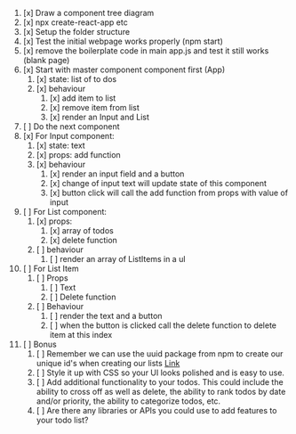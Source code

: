 1. [x] Draw a component tree diagram
2. [x] npx create-react-app etc
3. [x] Setup the folder structure
4. [x] Test the initial webpage works properly (npm start)
5. [x] remove the boilerplate code in main app.js and test it still works (blank page)
6. [x] Start with master component component first (App)
   1. [x] state: list of to dos
   2. [x] behaviour
      1. [x] add item to list
      2. [x] remove item from list
      3. [x] render an Input and List
7. [ ] Do the next component
8. [x] For Input component:
   1. [x] state: text
   2. [x] props: add function
   3. [x] behaviour
      1. [x] render an input field and a button
      2. [x] change of input text will update state of this component
      3. [x] button click will call the add function from props with value of input
9. [ ] For List component:
   1.  [x] props: 
       1.  [x] array of todos
       2.  [x] delete function
   2.  [ ] behaviour
       1.  [ ] render an array of ListItems in a ul
10. [ ] For List Item
    1.  [ ] Props
        1.  [ ] Text
        2.  [ ] Delete function
    2.  [ ] Behaviour
        1.  [ ] render the text and a button
        2.  [ ] when the button is clicked call the delete function to delete item at this index
11. [ ] Bonus
    1.  [ ] Remember we can use the uuid package from npm to create our unique id's when creating our lists [Link](https://www.npmjs.com/package/uuid)
    2.  [ ] Style it up with CSS so your UI looks polished and is easy to use.
    3.  [ ] Add additional functionality to your todos. This could include the ability to cross off as well as delete, the ability to rank todos by date and/or priority, the ability to categorize todos, etc.
    4.  [ ] Are there any libraries or APIs you could use to add features to your todo list?




